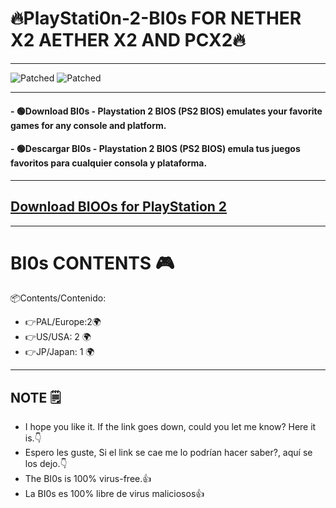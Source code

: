 # 🔥PlayStati0n-2-BI0s FOR NETHER X2 AETHER X2 AND PCX2🔥

---
![Patched](https://img.shields.io/badge/Discord-%20Sspikid12_35287-blueviolet) ![Patched](https://img.shields.io/badge/BI0Os-for%20PlayStation2-green) 

----
#### - 🟢Download BI0s - Playstation 2 BIOS (PS2 BIOS) emulates your favorite games for any console and platform.
#### - 🟢Descargar BI0s - Playstation 2 BIOS (PS2 BIOS) emula tus juegos favoritos para cualquier consola y plataforma.
----
## [Download BIOOs for PlayStation 2 ](https://www.retrostic.com/es/bios/pcsx2-playstation-2)
---
# BI0s CONTENTS 🎮 

📦Contents/Contenido:
- 👉PAL/Europe:2🌍
- 👉US/USA: 2 🌍 
- 👉JP/Japan: 1 🌍
---
## NOTE 🗒
- I hope you like it. If the link goes down, could you let me know? Here it is.👇
- Espero les guste, Si el link se cae me lo podrían hacer saber?, aquí se los dejo.👇
- The BI0s is 100% virus-free.👍
- La BI0s es 100% libre de virus maliciosos👍 
